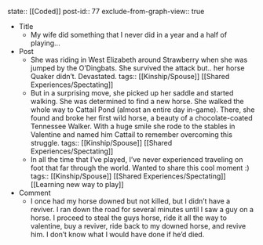 state:: [[Coded]]
post-id:: 77
exclude-from-graph-view:: true

- Title
  - My wife did something that I never did in a year and a half of playing...
- Post
  - She was riding in West Elizabeth around Strawberry when she was jumped by the O’Dingbats. She survived the attack but.. her horse Quaker didn’t. Devastated.
    tags:: [[Kinship/Spouse]] [[Shared Experiences/Spectating]]
  - But in a surprising move, she picked up her saddle and started walking. She was determined to find a new horse. She walked the whole way to Cattail Pond (almost an entire day in-game). There, she found and broke her first wild horse, a beauty of a chocolate-coated Tennessee Walker. With a huge smile she rode to the stables in Valentine and named him Cattail to remember overcoming this struggle.
    tags:: [[Kinship/Spouse]] [[Shared Experiences/Spectating]]
  - In all the time that I’ve played, I’ve never experienced traveling on foot that far through the world. Wanted to share this cool moment :)
    tags:: [[Kinship/Spouse]] [[Shared Experiences/Spectating]] [[Learning new way to play]]
- Comment
  - I once had my horse downed but not killed, but I didn’t have a reviver. I ran down the road for several minutes until I saw a guy on a horse. I proceed to steal the guys horse, ride it all the way to valentine, buy a reviver, ride back to my downed horse, and revive him. I don’t know what I would have done if he’d died.
